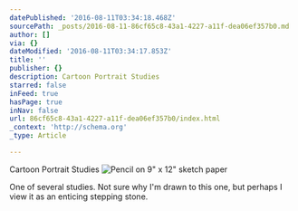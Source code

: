 ```yaml
---
datePublished: '2016-08-11T03:34:18.468Z'
sourcePath: _posts/2016-08-11-86cf65c8-43a1-4227-a11f-dea06ef357b0.md
author: []
via: {}
dateModified: '2016-08-11T03:34:17.853Z'
title: ''
publisher: {}
description: Cartoon Portrait Studies
starred: false
inFeed: true
hasPage: true
inNav: false
url: 86cf65c8-43a1-4227-a11f-dea06ef357b0/index.html
_context: 'http://schema.org'
_type: Article

---
```

Cartoon Portrait Studies
![Pencil on 9" x 12" sketch paper](https://the-grid-user-content.s3-us-west-2.amazonaws.com/06c970b7-b4e6-448e-8920-ba99f1c6f38b.png)

One of several studies. Not sure why I'm drawn to this one, but perhaps I view it as an enticing stepping stone.